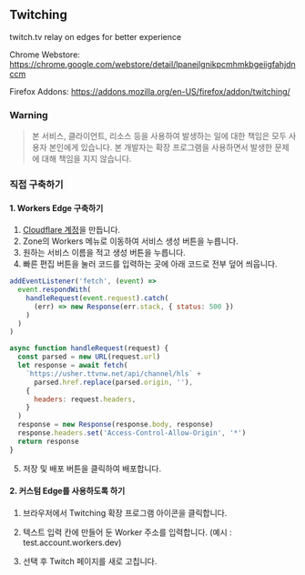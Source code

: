## Twitching

twitch.tv relay on edges for better experience

Chrome Webstore: https://chrome.google.com/webstore/detail/lpanejlgnikpcmhmkbgeiigfahjdnccm

Firefox Addons: https://addons.mozilla.org/en-US/firefox/addon/twitching/

### Warning

> 본 서비스, 클라이언트, 리소스 등을 사용하여 발생하는 일에 대한 책임은 모두 사용자 본인에게 있습니다. 본 개발자는 확장 프로그램을 사용하면서 발생한 문제에 대해 책임을 지지 않습니다.

### 직접 구축하기

#### 1. Workers Edge 구축하기

1. [Cloudflare 계정](https://dash.cloudflare.com/)을 만듭니다.
2. Zone의 Workers 메뉴로 이동하여 서비스 생성 버튼을 누릅니다.
3. 원하는 서비스 이름을 적고 생성 버튼을 누릅니다.
4. 빠른 편집 버튼을 눌러 코드를 입력하는 곳에 아래 코드로 전부 덮어 씌웁니다.

```js
addEventListener('fetch', (event) =>
  event.respondWith(
    handleRequest(event.request).catch(
      (err) => new Response(err.stack, { status: 500 })
    )
  )
)

async function handleRequest(request) {
  const parsed = new URL(request.url)
  let response = await fetch(
    `https://usher.ttvnw.net/api/channel/hls` +
      parsed.href.replace(parsed.origin, ''),
    {
      headers: request.headers,
    }
  )
  response = new Response(response.body, response)
  response.headers.set('Access-Control-Allow-Origin', '*')
  return response
}
```

5. 저장 및 배포 버튼을 클릭하여 배포합니다.

#### 2. 커스텀 Edge를 사용하도록 하기

1. 브라우저에서 Twitching 확장 프로그램 아이콘을 클릭합니다.
2. 텍스트 입력 칸에 만들어 둔 Worker 주소를 입력합니다. (예시 : test.account.workers.dev)

3. 선택 후 Twitch 페이지를 새로 고칩니다.